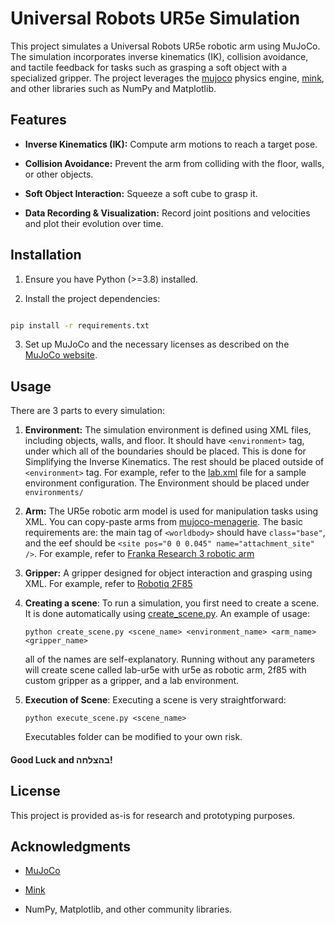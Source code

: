 # Universal Robots UR5e Simulation

This project simulates a Universal Robots UR5e robotic arm using MuJoCo. The simulation incorporates inverse kinematics (IK), collision avoidance, and tactile feedback for tasks such as grasping a soft object with a specialized gripper. The project leverages the [mujoco](https://mujoco.org) physics engine, [mink](https://github.com/stanfordnmmp/mink), and other libraries such as NumPy and Matplotlib.

## Features

- **Inverse Kinematics (IK):** Compute arm motions to reach a target pose.

- **Collision Avoidance:** Prevent the arm from colliding with the floor, walls, or other objects.

- **Soft Object Interaction:** Squeeze a soft cube to grasp it.

- **Data Recording & Visualization:** Record joint positions and velocities and plot their evolution over time.

## Installation

1. Ensure you have Python (>=3.8) installed.

2. Install the project dependencies:

```sh

pip install -r requirements.txt

```

3. Set up MuJoCo and the necessary licenses as described on the [MuJoCo website](https://mujoco.org).

## Usage

There are 3 parts to every simulation:

1. **Environment:** The simulation environment is defined using XML files, including objects, walls, and floor. It should have `<environment>` tag, under which all of the boundaries should be placed. This is done for Simplifying the Inverse Kinematics. The rest should be placed outside of `<environment>` tag. For example, refer to the [lab.xml](environments/lab/lab.xml) file for a sample environment configuration. The Environment should be placed under `environments/`

2. **Arm:** The UR5e robotic arm model is used for manipulation tasks using XML. You can copy-paste arms from [mujoco-menagerie](https://github.com/google-deepmind/mujoco_menagerie/tree/main). The basic requirements are: the main tag of `<worldbody>` should have `class="base"`, and the eef should be `<site pos="0 0 0.045" name="attachment_site" />`. For example, refer to [Franka Research 3 robotic arm](arms/fr3/fr3.xml)

3. **Gripper:** A gripper designed for object interaction and grasping using XML. For example, refer to [Robotiq 2F85](grippers/2f85/2f85.xml)

4. **Creating a scene**: To run a simulation, you first need to create a scene. It is done automatically using [create_scene.py](create_scene.py). An example of usage:
    ```
    python create_scene.py <scene_name> <environment_name> <arm_name> <gripper_name>
    ```
    all of the names are self-explanatory. Running without any parameters will create scene called lab-ur5e with ur5e as robotic arm, 2f85 with custom gripper as a gripper, and a lab environment.
5. **Execution of Scene**:
Executing a scene is very straightforward:
    ```
    python execute_scene.py <scene_name>
    ```
    Executables folder can be modified to your own risk.

#### Good Luck and בהצלחה!


## License

This project is provided as-is for research and prototyping purposes.

## Acknowledgments

- [MuJoCo](https://mujoco.org/)

- [Mink](https://github.com/stanfordnmmp/mink)

- NumPy, Matplotlib, and other community libraries.

